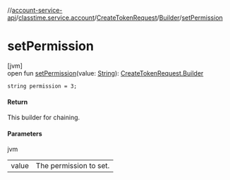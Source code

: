 //[account-service-api](../../../../index.md)/[classtime.service.account](../../index.md)/[CreateTokenRequest](../index.md)/[Builder](index.md)/[setPermission](set-permission.md)

# setPermission

[jvm]\
open fun [setPermission](set-permission.md)(value: [String](https://docs.oracle.com/javase/8/docs/api/java/lang/String.html)): [CreateTokenRequest.Builder](index.md)

`string permission = 3;`

#### Return

This builder for chaining.

#### Parameters

jvm

| | |
|---|---|
| value | The permission to set. |
